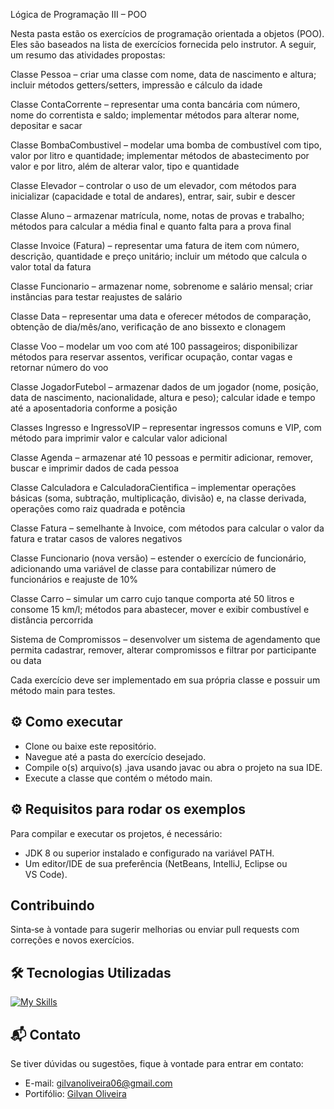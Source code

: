 Lógica de Programação III – POO

Nesta pasta estão os exercícios de programação orientada a objetos (POO). Eles são baseados na lista de exercícios fornecida pelo instrutor. A seguir, um resumo das atividades propostas:

Classe Pessoa – criar uma classe com nome, data de nascimento e altura; incluir métodos getters/setters, impressão e cálculo da idade

Classe ContaCorrente – representar uma conta bancária com número, nome do correntista e saldo; implementar métodos para alterar nome, depositar e sacar

Classe BombaCombustivel – modelar uma bomba de combustível com tipo, valor por litro e quantidade; implementar métodos de abastecimento por valor e por litro, além de alterar valor, tipo e quantidade

Classe Elevador – controlar o uso de um elevador, com métodos para inicializar (capacidade e total de andares), entrar, sair, subir e descer

Classe Aluno – armazenar matrícula, nome, notas de provas e trabalho; métodos para calcular a média final e quanto falta para a prova final

Classe Invoice (Fatura) – representar uma fatura de item com número, descrição, quantidade e preço unitário; incluir um método que calcula o valor total da fatura

Classe Funcionario – armazenar nome, sobrenome e salário mensal; criar instâncias para testar reajustes de salário

Classe Data – representar uma data e oferecer métodos de comparação, obtenção de dia/mês/ano, verificação de ano bissexto e clonagem

Classe Voo – modelar um voo com até 100 passageiros; disponibilizar métodos para reservar assentos, verificar ocupação, contar vagas e retornar número do voo

Classe JogadorFutebol – armazenar dados de um jogador (nome, posição, data de nascimento, nacionalidade, altura e peso); calcular idade e tempo até a aposentadoria conforme a posição

Classes Ingresso e IngressoVIP – representar ingressos comuns e VIP, com método para imprimir valor e calcular valor adicional

Classe Agenda – armazenar até 10 pessoas e permitir adicionar, remover, buscar e imprimir dados de cada pessoa

Classe Calculadora e CalculadoraCientifica – implementar operações básicas (soma, subtração, multiplicação, divisão) e, na classe derivada, operações como raiz quadrada e potência

Classe Fatura – semelhante à Invoice, com métodos para calcular o valor da fatura e tratar casos de valores negativos

Classe Funcionario (nova versão) – estender o exercício de funcionário, adicionando uma variável de classe para contabilizar número de funcionários e reajuste de 10%

Classe Carro – simular um carro cujo tanque comporta até 50 litros e consome 15 km/l; métodos para abastecer, mover e exibir combustível e distância percorrida

Sistema de Compromissos – desenvolver um sistema de agendamento que permita cadastrar, remover, alterar compromissos e filtrar por participante ou data

Cada exercício deve ser implementado em sua própria classe e possuir um método main para testes.

## ⚙️ Como executar
- Clone ou baixe este repositório.
- Navegue até a pasta do exercício desejado.
- Compile o(s) arquivo(s) .java usando javac ou abra o projeto na sua IDE.
- Execute a classe que contém o método main.

## ⚙️ Requisitos para rodar os exemplos
Para compilar e executar os projetos, é necessário:
- JDK 8 ou superior instalado e configurado na variável PATH.
- Um editor/IDE de sua preferência (NetBeans, IntelliJ, Eclipse ou VS Code).

## Contribuindo
Sinta‑se à vontade para sugerir melhorias ou enviar pull requests com correções e novos exercícios. 

## 🛠 Tecnologias Utilizadas

[![My Skills](https://skillicons.dev/icons?i=java,n&perline=10)](https://github.com/GilvanPOliveira)

## 📬 Contato

Se tiver dúvidas ou sugestões, fique à vontade para entrar em contato:
- E-mail: gilvanoliveira06@gmail.com
- Portifólio: [Gilvan Oliveira](https://gilvanpoliveira.github.io/)